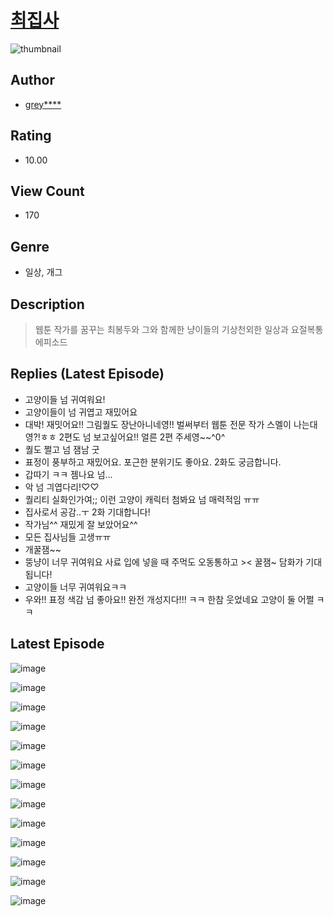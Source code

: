 # [최집사](https://comic.naver.com/challenge/list?titleId=810358)
![thumbnail](https://image-comic.pstatic.net/user_contents_data/challenge_comic/2023/05/23/353252/upload_7077179654501970534_480x623.jpeg)

## Author
- [grey****](https://comic.naver.com/artistTitle?id=353252)

## Rating
- 10.00

## View Count
- 170

## Genre
- 일상, 개그

## Description
> 웹툰 작가를 꿈꾸는 최봉두와 그와 함께한 냥이들의 기상천외한 일상과 요절복통 에피소드

## Replies (Latest Episode)
- 고양이들 넘 귀여워요!
- 고양이들이 넘 귀엽고 재밌어요
- 대박! 재밋어요!! 그림퀄도 장난아니네영!! 벌써부터 웹툰 전문 작가 스멜이 나는대영?!ㅎㅎ 2편도 넘 보고싶어요!! 얼른 2편 주세영~~^0^
- 퀄도 쩔고 넘 잼남 굿
- 표정이 풍부하고 재밌어요. 포근한 분위기도 좋아요. 2화도 궁금합니다.
- 갑따기 ㅋㅋ 젬나요 넘...
- 악 넘 긔엽다리!♡♡
- 퀄리티 실화인가여;; 이런 고양이 캐릭터 첨봐요 넘 매력적임 ㅠㅠ
- 집사로서 공감..ㅜ 2화 기대합니다!
- 작가님^^ 재밌게 잘 보았어요^^
- 모든 집사님들 고생ㅠㅠ
- 개꿀잼~~
- 뚱냥이 너무 귀여워요 사료 입에 넣을 때 주먹도 오동통하고 >< 꿀잼~ 담화가 기대됩니다!
- 고양이들 너무 귀여워요ㅋㅋ
- 우와!! 표정 색감 넘 좋아요!! 완전 개성지다!!! ㅋㅋ 한참 웃었네요 고양이 둘 어쩔 ㅋㅋ

## Latest Episode
![image](https://image-comic.pstatic.net/user_contents_data/challenge_comic/2023/05/23/353252/upload_3474020466919891812.jpeg)

![image](https://image-comic.pstatic.net/user_contents_data/challenge_comic/2023/05/23/353252/upload_3558469543329806392.jpeg)

![image](https://image-comic.pstatic.net/user_contents_data/challenge_comic/2023/05/23/353252/upload_3688557175785074742.jpeg)

![image](https://image-comic.pstatic.net/user_contents_data/challenge_comic/2023/05/23/353252/upload_3544392517467858277.jpeg)

![image](https://image-comic.pstatic.net/user_contents_data/challenge_comic/2023/05/23/353252/upload_3545571177577920565.jpeg)

![image](https://image-comic.pstatic.net/user_contents_data/challenge_comic/2023/05/23/353252/upload_3630853915746383154.jpeg)

![image](https://image-comic.pstatic.net/user_contents_data/challenge_comic/2023/05/23/353252/upload_3774360855553402210.jpeg)

![image](https://image-comic.pstatic.net/user_contents_data/challenge_comic/2023/05/23/353252/upload_3906083657801360183.jpeg)

![image](https://image-comic.pstatic.net/user_contents_data/challenge_comic/2023/05/23/353252/upload_3487300364132377445.jpeg)

![image](https://image-comic.pstatic.net/user_contents_data/challenge_comic/2023/05/23/353252/upload_3618187322731280737.jpeg)

![image](https://image-comic.pstatic.net/user_contents_data/challenge_comic/2023/05/23/353252/upload_4063198157053846325.jpeg)

![image](https://image-comic.pstatic.net/user_contents_data/challenge_comic/2023/05/23/353252/upload_3919596471073597028.jpeg)

![image](https://image-comic.pstatic.net/user_contents_data/challenge_comic/2023/05/23/353252/upload_7017282654688010553.jpeg)
